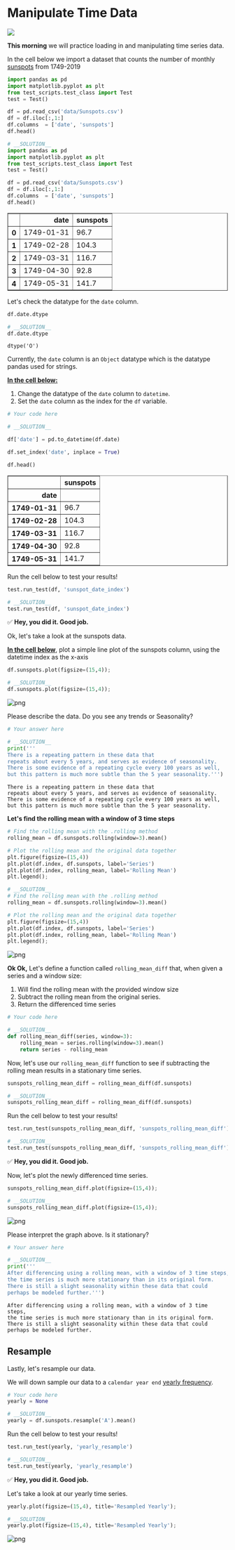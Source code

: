 # Manipulate Time Data

![](https://media.giphy.com/media/d3yxg15kJppJilnW/giphy.gif)

**This morning** we will practice loading in and manipulating time series data.

In the cell below we import a dataset that counts the number of monthly [sunspots](https://en.wikipedia.org/wiki/Sunspot#:~:text=Sunspots%20are%20temporary%20phenomena%20on,pairs%20of%20opposite%20magnetic%20polarity.) from 1749-2019


```python
import pandas as pd
import matplotlib.pyplot as plt
from test_scripts.test_class import Test
test = Test()

df = pd.read_csv('data/Sunspots.csv')
df = df.iloc[:,1:]
df.columns  = ['date', 'sunspots']
df.head()
```


```python
# __SOLUTION__
import pandas as pd
import matplotlib.pyplot as plt
from test_scripts.test_class import Test
test = Test()

df = pd.read_csv('data/Sunspots.csv')
df = df.iloc[:,1:]
df.columns  = ['date', 'sunspots']
df.head()
```




<div>
<style scoped>
    .dataframe tbody tr th:only-of-type {
        vertical-align: middle;
    }

    .dataframe tbody tr th {
        vertical-align: top;
    }

    .dataframe thead th {
        text-align: right;
    }
</style>
<table border="1" class="dataframe">
  <thead>
    <tr style="text-align: right;">
      <th></th>
      <th>date</th>
      <th>sunspots</th>
    </tr>
  </thead>
  <tbody>
    <tr>
      <th>0</th>
      <td>1749-01-31</td>
      <td>96.7</td>
    </tr>
    <tr>
      <th>1</th>
      <td>1749-02-28</td>
      <td>104.3</td>
    </tr>
    <tr>
      <th>2</th>
      <td>1749-03-31</td>
      <td>116.7</td>
    </tr>
    <tr>
      <th>3</th>
      <td>1749-04-30</td>
      <td>92.8</td>
    </tr>
    <tr>
      <th>4</th>
      <td>1749-05-31</td>
      <td>141.7</td>
    </tr>
  </tbody>
</table>
</div>



Let's check the datatype for the `date` column.


```python
df.date.dtype
```


```python
# __SOLUTION__
df.date.dtype
```




    dtype('O')



Currently, the `date` column is an `Object` datatype which is the datatype pandas used for strings.

<u><b>In the cell below:</b></u>
1. Change the datatype of the `date` column to `datetime`.
2. Set the `date` column as the index for the `df` variable.


```python
# Your code here

```


```python
# __SOLUTION__

df['date'] = pd.to_datetime(df.date)

df.set_index('date', inplace = True)

df.head()
```




<div>
<style scoped>
    .dataframe tbody tr th:only-of-type {
        vertical-align: middle;
    }

    .dataframe tbody tr th {
        vertical-align: top;
    }

    .dataframe thead th {
        text-align: right;
    }
</style>
<table border="1" class="dataframe">
  <thead>
    <tr style="text-align: right;">
      <th></th>
      <th>sunspots</th>
    </tr>
    <tr>
      <th>date</th>
      <th></th>
    </tr>
  </thead>
  <tbody>
    <tr>
      <th>1749-01-31</th>
      <td>96.7</td>
    </tr>
    <tr>
      <th>1749-02-28</th>
      <td>104.3</td>
    </tr>
    <tr>
      <th>1749-03-31</th>
      <td>116.7</td>
    </tr>
    <tr>
      <th>1749-04-30</th>
      <td>92.8</td>
    </tr>
    <tr>
      <th>1749-05-31</th>
      <td>141.7</td>
    </tr>
  </tbody>
</table>
</div>



Run the cell below to test your results!


```python
test.run_test(df, 'sunspot_date_index')
```


```python
# __SOLUTION__
test.run_test(df, 'sunspot_date_index')
```


✅ **Hey, you did it.  Good job.**


Ok, let's take a look at the sunspots data.

<u><b>In the cell below</b></u>, plot a simple line plot of the sunspots column, using the datetime index as the x-axis


```python
df.sunspots.plot(figsize=(15,4));
```


```python
# __SOLUTION__
df.sunspots.plot(figsize=(15,4));
```


![png](index_files/index_15_0.png)


Please describe the data. Do you see any trends or Seasonality?


```python
# Your answer here

```


```python
# __SOLUTION__
print('''
There is a repeating pattern in these data that 
repeats about every 5 years, and serves as evidence of seasonality. 
There is some evidence of a repeating cycle every 100 years as well,
but this pattern is much more subtle than the 5 year seasonality.''')
```

    
    There is a repeating pattern in these data that 
    repeats about every 5 years, and serves as evidence of seasonality. 
    There is some evidence of a repeating cycle every 100 years as well,
    but this pattern is much more subtle than the 5 year seasonality.


**Let's find the rolling mean with a window of 3 time steps**


```python
# Find the rolling mean with the .rolling method
rolling_mean = df.sunspots.rolling(window=3).mean()

# Plot the rolling mean and the original data together
plt.figure(figsize=(15,4))
plt.plot(df.index, df.sunspots, label='Series')
plt.plot(df.index, rolling_mean, label='Rolling Mean')
plt.legend();
```


```python
# __SOLUTION__
# Find the rolling mean with the .rolling method
rolling_mean = df.sunspots.rolling(window=3).mean()

# Plot the rolling mean and the original data together
plt.figure(figsize=(15,4))
plt.plot(df.index, df.sunspots, label='Series')
plt.plot(df.index, rolling_mean, label='Rolling Mean')
plt.legend();
```


![png](index_files/index_21_0.png)


**Ok Ok,** Let's define a function called `rolling_mean_diff` that, when given a series and a window size:
1. Will find the rolling mean with the provided window size
2. Subtract the rolling mean from the original series. 
3. Return the differenced time series


```python
# Your code here
```


```python
# __SOLUTION__
def rolling_mean_diff(series, window=3):
    rolling_mean = series.rolling(window=3).mean()
    return series - rolling_mean
```

Now,  let's use our `rolling_mean_diff` function to see if subtracting the rolling mean results in a stationary time series.


```python
sunspots_rolling_mean_diff = rolling_mean_diff(df.sunspots)
```


```python
# __SOLUTION__
sunspots_rolling_mean_diff = rolling_mean_diff(df.sunspots)
```

Run the cell below to test your results!


```python
test.run_test(sunspots_rolling_mean_diff, 'sunspots_rolling_mean_diff')
```


```python
# __SOLUTION__
test.run_test(sunspots_rolling_mean_diff, 'sunspots_rolling_mean_diff')
```


✅ **Hey, you did it.  Good job.**


Now, let's plot the newly differenced time series.


```python
sunspots_rolling_mean_diff.plot(figsize=(15,4));
```


```python
# __SOLUTION__
sunspots_rolling_mean_diff.plot(figsize=(15,4));
```


![png](index_files/index_33_0.png)


Please interpret the graph above. Is it stationary?


```python
# Your answer here

```


```python
# __SOLUTION__
print('''
After differencing using a rolling mean, with a window of 3 time steps,
the time series is much more stationary than in its original form.
There is still a slight seasonality within these data that could
perhaps be modeled further.''')
```

    
    After differencing using a rolling mean, with a window of 3 time steps,
    the time series is much more stationary than in its original form.
    There is still a slight seasonality within these data that could
    perhaps be modeled further.


## Resample

Lastly, let's resample our data.

We will down sample our data to a `calendar year end` [yearly frequency](https://pandas.pydata.org/pandas-docs/stable/user_guide/timeseries.html#dateoffset-objects).



```python
# Your code here
yearly = None
```


```python
# __SOLUTION__
yearly = df.sunspots.resample('A').mean()
```

Run the cell below to test your results!


```python
test.run_test(yearly, 'yearly_resample')
```


```python
# __SOLUTION__
test.run_test(yearly, 'yearly_resample')
```


✅ **Hey, you did it.  Good job.**


Let's take a look at our yearly time series.


```python
yearly.plot(figsize=(15,4), title='Resampled Yearly');
```


```python
# __SOLUTION__
yearly.plot(figsize=(15,4), title='Resampled Yearly');
```


![png](index_files/index_46_0.png)

